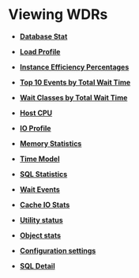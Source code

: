 # Viewing WDRs<a name="EN-US_TOPIC_0000001215195224"></a>

-   **[Database Stat](database-stat.md)**  

-   **[Load Profile](load-profile.md)**  

-   **[Instance Efficiency Percentages](instance-efficiency-percentages.md)**  

-   **[Top 10 Events by Total Wait Time](top-10-events-by-total-wait-time.md)**  

-   **[Wait Classes by Total Wait Time](wait-classes-by-total-wait-time.md)**  

-   **[Host CPU](host-cpu.md)**  

-   **[IO Profile](io-profile.md)**  

-   **[Memory Statistics](memory-statistics.md)**  

-   **[Time Model](time-model.md)**  

-   **[SQL Statistics](sql-statistics.md)**  

-   **[Wait Events](wait-events.md)**  

-   **[Cache IO Stats](cache-io-stats.md)**  

-   **[Utility status](utility-status.md)**  

-   **[Object stats](object-stats.md)**  

-   **[Configuration settings](configuration-settings.md)**  

-   **[SQL Detail](sql-detail.md)**  


